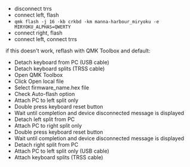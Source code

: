 * disconnect trrs
* connect left, flash
* `qmk flash -j 16 -kb crkbd -km manna-harbour_miryoku -e MIRYOKU_ALPHAS=QWERTY`
* connect right, flash
* connect left, connect trrs

if this doesn't work, reflash with QMK Toolbox and default:
* Detach keyboard from PC (USB cable)
* Detach keyboard splits (TRSS cable)
* Open QMK Toolbox
* Click Open local file
* Select firmware_name.hex file
* Check Auto-flash option
* Attach PC to left split only
* Double press keyboard reset button
* Wait until completion and device disconnected message is displayed
* Detach left split from PC
* Attach PC to right split only
* Double press keyboard reset button
* Wait until completion and device disconnected message is displayed
* Detach right split from PC
* Attach PC to left split only (USB cable)
* Attach keyboard splits (TRSS cable)
